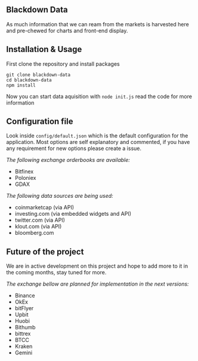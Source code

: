 ## Blackdown Data

As much information that we can ream from the markets is harvested here and pre-chewed for charts and front-end display.

## Installation & Usage

First clone the repository and install packages

```
git clone blackdown-data
cd blackdown-data
npm install
```

Now you can start data aquisition with `node init.js` read the code for more information

## Configuration file

Look inside `config/default.json` which is the default configuration for the application. Most options are self explanatory and commented, if you have any requirement for new options please create a issue.


*The following exchange orderbooks are available:*
- Bitfinex
- Poloniex
- GDAX

*The following data sources are being used:*
- coinmarketcap (via API)
- investing.com (via embedded widgets and API)
- twitter.com (via API)
- klout.com (via API)
- bloomberg.com


## Future of the project

We are in active development on this project and hope to add more to it in the coming months, stay tuned for more.

*The exchange bellow are planned for implementation in the next versions:*
- Binance
- OkEx
- bitFlyer
- Upbit
- Huobi
- Bithumb
- bittrex
- BTCC
- Kraken
- Gemini

